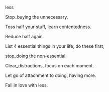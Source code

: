 less

Stop_buying the unnecessary.

Toss half your stuff, learn contentedness.

Reduce half again.

List 4 essential things in your life, do these first,

stop_doing the non-essential.

Clear_distractions, focus on each moment.

Let go of attachment to doing, having more.

Fall in love with less.
